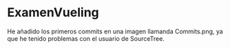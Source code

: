 # ExamenVueling
He añadido los primeros commits en una imagen llamanda Commits.png, ya que he tenido problemas con el usuario de SourceTree.
